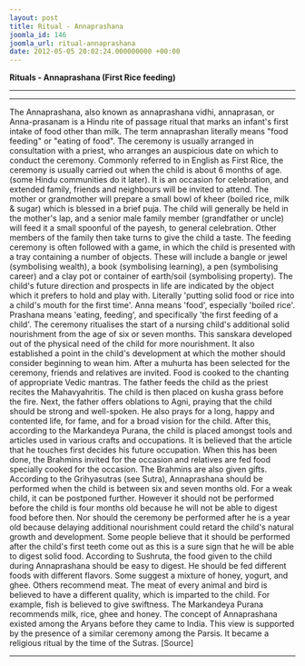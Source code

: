 ```yaml
---
layout: post
title: Ritual - Annaprashana
joomla_id: 146
joomla_url: ritual-annaprashana
date: 2012-05-05 20:02:24.000000000 +00:00
---
```

**Rituals - Annaprashana (First Rice feeding)**
* * *
* * *  
The Annaprashana, also known as annaprashana vidhi, annaprasan, or Anna-prasanam is a Hindu rite of passage ritual that marks an infant's first intake of food other than milk. The term annaprashan literally means "food feeding" or "eating of food". The ceremony is usually arranged in consultation with a priest, who arranges an auspicious date on which to conduct the ceremony.
Commonly referred to in English as First Rice, the ceremony is usually carried out when the child is about 6 months of age. (some Hindu communities do it later). It is an occasion for celebration, and extended family, friends and neighbours will be invited to attend.
The mother or grandmother will prepare a small bowl of kheer (boiled rice, milk & sugar) which is blessed in a brief puja. The child will generally be held in the mother's lap, and a senior male family member (grandfather or uncle) will feed it a small spoonful of the payesh, to general celebration. Other members of the family then take turns to give the child a taste.
The feeding ceremony is often followed with a game, in which the child is presented with a tray containing a number of objects. These will include a bangle or jewel (symbolising wealth), a book (symbolising learning), a pen (symbolising career) and a clay pot or container of earth/soil (symbolising property). The child's future direction and prospects in life are indicated by the object which it prefers to hold and play with.
Literally 'putting solid food or rice into a child's mouth for the first time'. Anna means 'food', especially 'boiled rice'. Prashana means 'eating, feeding', and specifically 'the first feeding of a child'. The ceremony ritualises the start of a nursing child's additional solid nourishment from the age of six or seven months.
This sanskara developed out of the physical need of the child for more nourishment. It also established a point in the child's development at which the mother should consider beginning to wean him. After a muhurta has been selected for the ceremony, friends and relatives are invited. Food is cooked to the chanting of appropriate Vedic mantras. The father feeds the child as the priest recites the Mahavyahritis. The child is then placed on kusha grass before the fire. Next, the father offers oblations to Agni, praying that the child should be strong and well-spoken. He also prays for a long, happy and contented life, for fame, and for a broad vision for the child. After this, according to the Markandeya Purana, the child is placed amongst tools and articles used in various crafts and occupations. It is believed that the article that he touches first decides his future occupation.
When this has been done, the Brahmins invited for the occasion and relatives are fed food specially cooked for the occasion. The Brahmins are also given gifts.
According to the Grihyasutras (see Sutra), Annaprashana should be performed when the child is between six and seven months old. For a weak child, it can be postponed further. However it should not be performed before the child is four months old because he will not be able to digest food before then. Nor should the ceremony be performed after he is a year old because delaying additional nourishment could retard the child's natural growth and development. Some people believe that it should be performed after the child's first teeth come out as this is a sure sign that he will be able to digest solid food.
According to Sushruta, the food given to the child during Annaprashana should be easy to digest. He should be fed different foods with different flavors. Some suggest a mixture of honey, yogurt, and ghee. Others recommend meat. The meat of every animal and bird is believed to have a different quality, which is imparted to the child. For example, fish is believed to give swiftness. The Markandeya Purana recommends milk, rice, ghee and honey.
The concept of Annaprashana existed among the Aryans before they came to India. This view is supported by the presence of a similar ceremony among the Parsis. It became a religious ritual by the time of the Sutras.
[Source]
* * *
  
